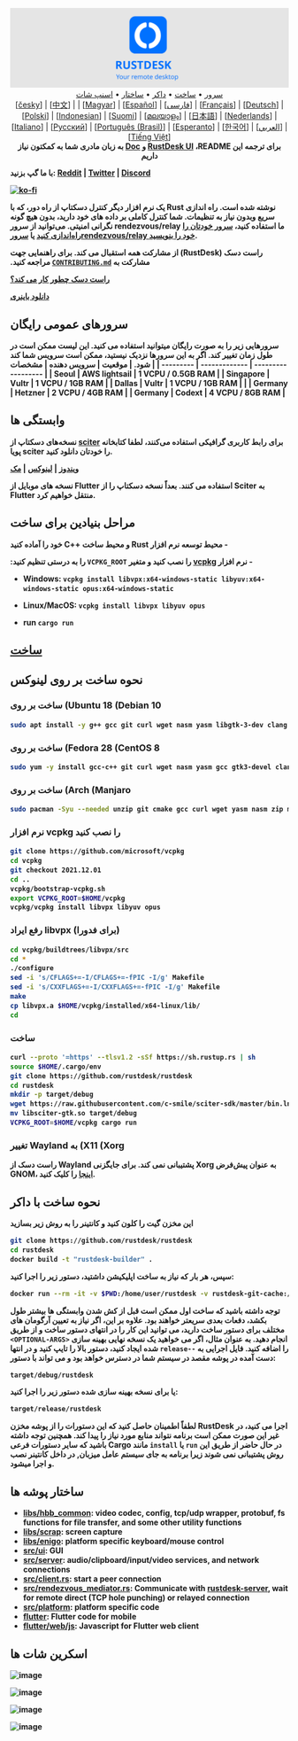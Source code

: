 <p align="center">
  <img src="logo-header.svg" alt="RustDesk - Your remote desktop"><br>
  <a dir="rtl" href="#اسکرین-شات-ها">اسنپ شات</a> •
  <a dir="rtl" href="#ساختار-پوشه-ها">ساختار</a> •
  <a dir="rtl" href="#نحوه-ساخت-با-داکر">داکر</a> •
  <a dir="rtl" href="#ساخت">ساخت</a> •
  <a dir="rtl" href="#سرورهای-عمومی-رایگان">سرور</a><br>
  [<a href="README-CS.md">česky</a>] | [<a href="README-ZH.md">中文</a>] | | [<a href="README-HU.md">Magyar</a>] | [<a href="README-ES.md">Español</a>] | [<a href="README-FA.md">فارسی</a>] | [<a href="README-FR.md">Français</a>] | [<a href="README-DE.md">Deutsch</a>] | [<a href="README-PL.md">Polski</a>] | [<a href="README-ID.md">Indonesian</a>] | [<a href="README-FI.md">Suomi</a>] | [<a href="README-ML.md">മലയാളം</a>] | [<a href="README-JP.md">日本語</a>] | [<a href="README-NL.md">Nederlands</a>] | [<a href="README-IT.md">Italiano</a>] | [<a href="README-RU.md">Русский</a>] | [<a href="README-PTBR.md">Português (Brasil)</a>] | [<a href="README-EO.md">Esperanto</a>] | [<a href="README-KR.md">한국어</a>] | [<a href="README-AR.md">العربي</a>] | [<a href="README-VN.md">Tiếng Việt</a>]<br>
  &#x202b;<b>برای ترجمه این  <a href="https://github.com/rustdesk/rustdesk/tree/master/src/lang"> RustDesk UI</a>  ،README  و <a href="https://github.com/rustdesk/doc.rustdesk.com">Doc</a> به زبان مادری شما به کمکتون نیاز داریم
</p>

با ما گپ بزنید:  [Reddit](https://www.reddit.com/r/rustdesk) | [Twitter](https://twitter.com/rustdesk) | [Discord](https://discord.gg/nDceKgxnkV) 


[![ko-fi](https://ko-fi.com/img/githubbutton_sm.svg)](https://ko-fi.com/I2I04VU09)

یک نرم افزار دیگر کنترل دسکتاپ از راه دور، که با Rust نوشته شده است. راه اندازی سریع وبدون نیاز به تنظیمات. شما کنترل کاملی بر داده های خود دارید، بدون هیچ گونه نگرانی امنیتی.
می‌توانید از سرور rendezvous/relay ما استفاده کنید، [سرور خودتان را راه‌اندازی کنید](https://rustdesk.com/server) یا
[ سرورrendezvous/relay  خود را بنویسید](https://github.com/rustdesk/rustdesk).

&#x202b;راست دسک (RustDesk) از مشارکت همه استقبال می کند. برای راهنمایی جهت مشارکت به [`CONTRIBUTING.md`](CONTRIBUTING.md) مراجعه کنید.

[راست دسک چطور کار می کند؟](https://github.com/rustdesk/rustdesk/wiki/How-does-RustDesk-work%3F)

[دانلود باینری](https://github.com/rustdesk/rustdesk/releases)

## سرورهای عمومی رایگان

سرورهایی  زیر را  به صورت رایگان میتوانید استفاده می کنید. این لیست ممکن است در طول زمان تغییر کند. اگر به این سرورها نزدیک نیستید، ممکن است سرویس شما کند شود.
| موقعیت | سرویس دهنده | مشخصات |
| --------- | ------------- | ------------------ |
| Seoul | AWS lightsail | 1 VCPU / 0.5GB RAM |
| Singapore | Vultr | 1 VCPU / 1GB RAM |
| Dallas | Vultr | 1 VCPU / 1GB RAM | |
| Germany | Hetzner | 2 VCPU / 4GB RAM |
| Germany | Codext | 4 VCPU / 8GB RAM |

## وابستگی ها

نسخه‌های دسکتاپ از [sciter](https://sciter.com/) برای رابط کاربری گرافیکی استفاده می‌کنند، لطفا کتابخانه پویا sciter را خودتان دانلود کنید.

[ویندوز](https://raw.githubusercontent.com/c-smile/sciter-sdk/master/bin.win/x64/sciter.dll) |
[لینوکس](https://raw.githubusercontent.com/c-smile/sciter-sdk/master/bin.lnx/x64/libsciter-gtk.so) |
[مک](https://raw.githubusercontent.com/c-smile/sciter-sdk/master/bin.osx/libsciter.dylib)

نسخه های موبایل از Flutter استفاده می کنند. بعداً نسخه دسکتاپ را از Sciter به Flutter منتقل خواهیم کرد.

## مراحل بنیادین برای ساخت

&#x202b;- محیط توسعه نرم افزار Rust و محیط ساخت ++C خود را آماده کنید

&#x202b;- نرم افزار [vcpkg](https://github.com/microsoft/vcpkg) را نصب کنید و متغیر `VCPKG_ROOT` را به درستی تنظیم کنید:

  - Windows: `vcpkg install libvpx:x64-windows-static libyuv:x64-windows-static opus:x64-windows-static`
  - Linux/MacOS: `vcpkg install libvpx libyuv opus`

- run `cargo run`

## [ساخت](https://rustdesk.com/docs/en/dev/build/)

## نحوه ساخت بر روی لینوکس

### ساخت بر روی (Ubuntu 18 (Debian 10

```sh
sudo apt install -y g++ gcc git curl wget nasm yasm libgtk-3-dev clang libxcb-randr0-dev libxdo-dev libxfixes-dev libxcb-shape0-dev libxcb-xfixes0-dev libasound2-dev libpulse-dev cmake
```

### ساخت بر روی (Fedora 28 (CentOS 8

```sh
sudo yum -y install gcc-c++ git curl wget nasm yasm gcc gtk3-devel clang libxcb-devel libxdo-devel libXfixes-devel pulseaudio-libs-devel cmake alsa-lib-devel
```

### ساخت بر روی (Arch (Manjaro

```sh
sudo pacman -Syu --needed unzip git cmake gcc curl wget yasm nasm zip make pkg-config clang gtk3 xdotool libxcb libxfixes alsa-lib pulseaudio
```

### نرم افزار vcpkg را نصب کنید

```sh
git clone https://github.com/microsoft/vcpkg
cd vcpkg
git checkout 2021.12.01
cd ..
vcpkg/bootstrap-vcpkg.sh
export VCPKG_ROOT=$HOME/vcpkg
vcpkg/vcpkg install libvpx libyuv opus
```

### رفع ایراد libvpx (برای فدورا)

```sh
cd vcpkg/buildtrees/libvpx/src
cd *
./configure
sed -i 's/CFLAGS+=-I/CFLAGS+=-fPIC -I/g' Makefile
sed -i 's/CXXFLAGS+=-I/CXXFLAGS+=-fPIC -I/g' Makefile
make
cp libvpx.a $HOME/vcpkg/installed/x64-linux/lib/
cd
```

### ساخت

```sh
curl --proto '=https' --tlsv1.2 -sSf https://sh.rustup.rs | sh
source $HOME/.cargo/env
git clone https://github.com/rustdesk/rustdesk
cd rustdesk
mkdir -p target/debug
wget https://raw.githubusercontent.com/c-smile/sciter-sdk/master/bin.lnx/x64/libsciter-gtk.so
mv libsciter-gtk.so target/debug
VCPKG_ROOT=$HOME/vcpkg cargo run
```

### تغییر Wayland به (X11 (Xorg

راست دسک از Wayland پشتیبانی نمی کند. برای جایگزنی Xorg به عنوان پیش‌فرض GNOM، [اینجا](https://docs.fedoraproject.org/en-US/quick-docs/configuring-xorg-as-default-gnome-session/) را کلیک کنید.

## نحوه ساخت با داکر

این مخزن گیت را کلون کنید و کانتینر را به روش زیر بسازید

```sh
git clone https://github.com/rustdesk/rustdesk
cd rustdesk
docker build -t "rustdesk-builder" .
```

سپس، هر بار که نیاز به ساخت اپلیکیشن داشتید، دستور زیر را اجرا کنید:

```sh
docker run --rm -it -v $PWD:/home/user/rustdesk -v rustdesk-git-cache:/home/user/.cargo/git -v rustdesk-registry-cache:/home/user/.cargo/registry -e PUID="$(id -u)" -e PGID="$(id -g)" rustdesk-builder
```

توجه داشته باشید که ساخت اول ممکن است قبل از کش شدن وابستگی ها بیشتر طول بکشد، دفعات بعدی سریعتر خواهند بود. علاوه بر این، اگر نیاز به تعیین آرگومان های مختلف برای دستور ساخت دارید، می توانید این کار را در انتهای دستور ساخت و از طریق `<OPTIONAL-ARGS>` انجام دهید. به عنوان مثال، اگر می خواهید یک نسخه نهایی بهینه سازی شده ایجاد کنید، دستور بالا را تایپ کنید و در انتها  `release--` را اضافه کنید. فایل اجرایی به دست آمده در پوشه مقصد در سیستم شما در دسترس خواهد بود و می تواند با دستور:

```sh
target/debug/rustdesk
```

یا برای نسخه بهینه سازی شده دستور زیر را اجرا کنید:

```sh
target/release/rustdesk
```

لطفاً اطمینان حاصل کنید که این دستورات را از پوشه مخزن RustDesk اجرا می کنید، در غیر این صورت ممکن است برنامه نتواند منابع مورد نیاز را پیدا کند. همچنین توجه داشته باشید که سایر دستورات فرعی Cargo مانند `install` یا `run` در حال حاضر از طریق این روش پشتیبانی نمی شوند زیرا برنامه به جای سیستم عامل میزبان, در داخل کانتینر نصب و اجرا میشود.

## ساختار پوشه ها 

- **[libs/hbb_common](https://github.com/rustdesk/rustdesk/tree/master/libs/hbb_common)**: video codec, config, tcp/udp wrapper, protobuf, fs functions for file transfer, and some other utility functions
- **[libs/scrap](https://github.com/rustdesk/rustdesk/tree/master/libs/scrap)**: screen capture
- **[libs/enigo](https://github.com/rustdesk/rustdesk/tree/master/libs/enigo)**: platform specific keyboard/mouse control
- **[src/ui](https://github.com/rustdesk/rustdesk/tree/master/src/ui)**: GUI
- **[src/server](https://github.com/rustdesk/rustdesk/tree/master/src/server)**: audio/clipboard/input/video services, and network connections
- **[src/client.rs](https://github.com/rustdesk/rustdesk/tree/master/src/client.rs)**: start a peer connection
- **[src/rendezvous_mediator.rs](https://github.com/rustdesk/rustdesk/tree/master/src/rendezvous_mediator.rs)**: Communicate with [rustdesk-server](https://github.com/rustdesk/rustdesk-server), wait for remote direct (TCP hole punching) or relayed connection
- **[src/platform](https://github.com/rustdesk/rustdesk/tree/master/src/platform)**: platform specific code
- **[flutter](https://github.com/rustdesk/rustdesk/tree/master/flutter)**: Flutter code for mobile
- **[flutter/web/js](https://github.com/rustdesk/rustdesk/tree/master/flutter/web/js)**: Javascript for Flutter web client

## اسکرین شات ها

![image](https://user-images.githubusercontent.com/71636191/113112362-ae4deb80-923b-11eb-957d-ff88daad4f06.png)

![image](https://user-images.githubusercontent.com/71636191/113112619-f705a480-923b-11eb-911d-97e984ef52b6.png)

![image](https://user-images.githubusercontent.com/71636191/113112857-3fbd5d80-923c-11eb-9836-768325faf906.png)

![image](https://user-images.githubusercontent.com/71636191/135385039-38fdbd72-379a-422d-b97f-33df71fb1cec.png)
